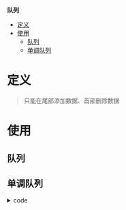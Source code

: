 **队列**
- [定义](#定义)
- [使用](#使用)
  - [队列](#队列)
  - [单调队列](#单调队列)
  
# 定义 #
> 只能在尾部添加数据、首部删除数据  

# 使用 #
## 队列 ##

## 单调队列 ##

<details>
<summary>code</summary>

```  
LeetCode  
- 239.滑动窗口最大值
</details>